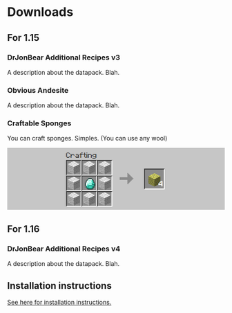 # Downloads

## For 1.15

### DrJonBear Additional Recipes v3

A description about the datapack. Blah.

### Obvious Andesite

A description about the datapack. Blah.

### Craftable Sponges

You can craft sponges. Simples. (You can use any wool)

![Sponge Crafting Recipe](../for-1.15/craftable_sponges/sponge_recipe.png)

## For 1.16

### DrJonBear Additional Recipes v4

A description about the datapack. Blah.

## Installation instructions

[See here for installation instructions.](../README.md)
